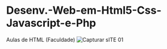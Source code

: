 # Desenv.-Web-em-Html5-Css-Javascript-e-Php
Aulas de HTML (Faculdade)
 ![Capturar sITE 01](https://user-images.githubusercontent.com/83682095/225172749-e77e04ce-a8f6-4655-9afa-61af296204c7.PNG)
